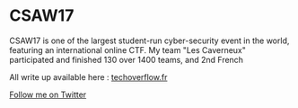 # CSAW17
CSAW17 is one of the largest student-run cyber-security event in the world, featuring an international online CTF. My team "Les Caverneux" participated and finished 130 over 1400 teams, and 2nd French

All write up available here : [techoverflow.fr](http://techoverflow.fr/category/csaw17/)

[Follow me on Twitter](https://twitter.com/Bad_Tigrou)




